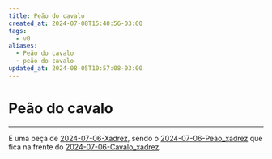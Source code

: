 ```yaml
---
title: Peão do cavalo
created_at: 2024-07-08T15:40:56-03:00
tags:
  - v0
aliases:
  - Peão do cavalo
  - peão do cavalo
updated_at: 2024-08-05T10:57:08-03:00
---
```

# Peão do cavalo
---

É uma peça de [2024-07-06-Xadrez](../../../../sementes/2024/07/2024-07-06-Xadrez.md), sendo o [2024-07-06-Peão_xadrez](_insight/2024/07/2024-07-06-Peão_xadrez.md) que fica na frente do [2024-07-06-Cavalo_xadrez](_insight/2024/07/2024-07-06-Cavalo_xadrez.md).